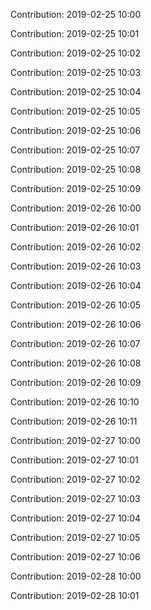 Contribution: 2019-02-25 10:00

Contribution: 2019-02-25 10:01

Contribution: 2019-02-25 10:02

Contribution: 2019-02-25 10:03

Contribution: 2019-02-25 10:04

Contribution: 2019-02-25 10:05

Contribution: 2019-02-25 10:06

Contribution: 2019-02-25 10:07

Contribution: 2019-02-25 10:08

Contribution: 2019-02-25 10:09

Contribution: 2019-02-26 10:00

Contribution: 2019-02-26 10:01

Contribution: 2019-02-26 10:02

Contribution: 2019-02-26 10:03

Contribution: 2019-02-26 10:04

Contribution: 2019-02-26 10:05

Contribution: 2019-02-26 10:06

Contribution: 2019-02-26 10:07

Contribution: 2019-02-26 10:08

Contribution: 2019-02-26 10:09

Contribution: 2019-02-26 10:10

Contribution: 2019-02-26 10:11

Contribution: 2019-02-27 10:00

Contribution: 2019-02-27 10:01

Contribution: 2019-02-27 10:02

Contribution: 2019-02-27 10:03

Contribution: 2019-02-27 10:04

Contribution: 2019-02-27 10:05

Contribution: 2019-02-27 10:06

Contribution: 2019-02-28 10:00

Contribution: 2019-02-28 10:01


